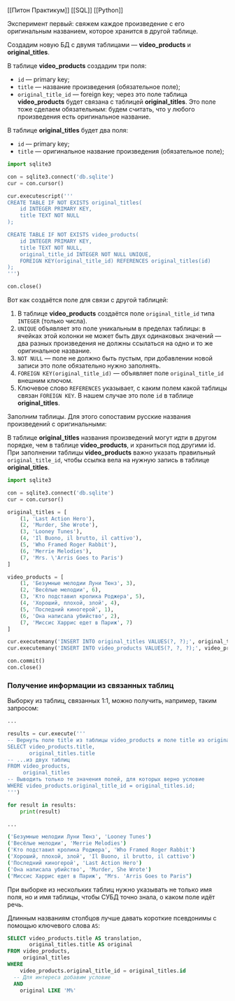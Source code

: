 
[[Питон Практикум]]
[[SQL]]
[[Python]]


Эксперимент первый: свяжем каждое произведение с его оригинальным названием, которое хранится в другой таблице.

Создадим новую БД с двумя таблицами — **video_products** и **original_titles**.

В таблице **video_products** создадим три поля:

- `id` — primary key;
- `title` — название произведения (обязательное поле);
- `original_title_id` — foreign key; через это поле таблица **video_products** будет связана с таблицей **original_titles**. Это поле тоже сделаем обязательным: будем считать, что у любого произведения есть оригинальное название.

В таблице **original_titles** будет два поля:

- `id` — primary key;
- `title` — оригинальное название произведения (обязательное поле);

```python
import sqlite3

con = sqlite3.connect('db.sqlite')
cur = con.cursor()

cur.executescript('''
CREATE TABLE IF NOT EXISTS original_titles(
    id INTEGER PRIMARY KEY,
    title TEXT NOT NULL
);

CREATE TABLE IF NOT EXISTS video_products(
    id INTEGER PRIMARY KEY,
    title TEXT NOT NULL,
    original_title_id INTEGER NOT NULL UNIQUE,
    FOREIGN KEY(original_title_id) REFERENCES original_titles(id)
);
''')

con.close()
```


Вот как создаётся поле для связи с другой таблицей:

1. В таблице **video_products** создаётся поле `original_title_id` типа `INTEGER` (только числа).
2. `UNIQUE` объявляет это поле уникальным в пределах таблицы: в ячейках этой колонки не может быть двух одинаковых значений — два разных произведения не должны ссылаться на одно и то же оригинальное название.
3. `NOT NULL` — поле не должно быть пустым, при добавлении новой записи это поле обязательно нужно заполнять.
4. `FOREIGN KEY(original_title_id)` — объявляет поле `original_title_id` внешним ключом.
5. Ключевое слово `REFERENCES` указывает, с каким полем какой таблицы связан `FOREIGN KEY`. В нашем случае это поле `id` в таблице **original_titles**.

Заполним таблицы. Для этого сопоставим русские названия произведений с оригинальными:


В таблице **original_titles** названия произведений могут идти в другом порядке, чем в таблице **video_products**, и храниться под другими id. При заполнении таблицы **video_products** важно указать правильный `original_title_id`, чтобы ссылка вела на нужную запись в таблице **original_titles**.


```python
import sqlite3

con = sqlite3.connect('db.sqlite')
cur = con.cursor()

original_titles = [
    (1, 'Last Action Hero'),
    (2, 'Murder, She Wrote'),
    (3, 'Looney Tunes'),
    (4, 'Il Buono, il brutto, il cattivo'),
    (5, 'Who Framed Roger Rabbit'),
    (6, 'Merrie Melodies'),
    (7, 'Mrs. \'Arris Goes to Paris')
]

video_products = [
    (1, 'Безумные мелодии Луни Тюнз', 3),
    (2, 'Весёлые мелодии', 6),
    (3, 'Кто подставил кролика Роджера', 5),
    (4, 'Хороший, плохой, злой', 4),
    (5, 'Последний киногерой', 1),
    (6, 'Она написала убийство', 2),
    (7, 'Миссис Харрис едет в Париж', 7)
]

cur.executemany('INSERT INTO original_titles VALUES(?, ?);', original_titles)
cur.executemany('INSERT INTO video_products VALUES(?, ?, ?);', video_products)

con.commit()
con.close()
```


### Получение информации из связанных таблиц

Выборку из таблиц, связанных 1:1, можно получить, например, таким запросом:


```python
...

results = cur.execute('''
-- Вернуть поле title из таблицы video_products и поле title из original_titles
SELECT video_products.title,
       original_titles.title
-- ...из двух таблиц
FROM video_products,
     original_titles
-- Выводить только те значения полей, для которых верно условие
WHERE video_products.original_title_id = original_titles.id;
''')

for result in results:
    print(result)

...
```

```bash
('Безумные мелодии Луни Тюнз', 'Looney Tunes')
('Весёлые мелодии', 'Merrie Melodies')
('Кто подставил кролика Роджера', 'Who Framed Roger Rabbit')
('Хороший, плохой, злой', 'Il Buono, il brutto, il cattivo')
('Последний киногерой', 'Last Action Hero')
('Она написала убийство', 'Murder, She Wrote')
('Миссис Харрис едет в Париж', "Mrs. 'Arris Goes to Paris")
```


При выборке из нескольких таблиц нужно указывать не только имя поля, но и имя таблицы, чтобы СУБД точно знала, о каком поле идёт речь.

Длинным названиям столбцов лучше давать короткие псевдонимы с помощью ключевого слова `AS`:

```sql
SELECT video_products.title AS translation,
       original_titles.title AS original
FROM video_products,
     original_titles
WHERE 
    video_products.original_title_id = original_titles.id
  -- Для интереса добавим условие
  AND
    original LIKE 'M%'
```



